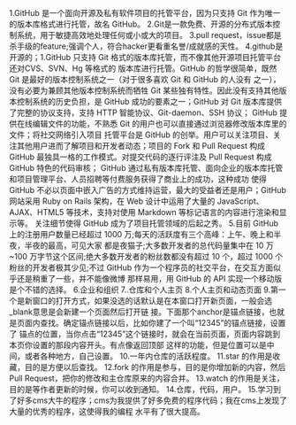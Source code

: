 1.GitHub 是一个面向开源及私有软件项目的托管平台，因为只支持 Git 作为唯一的版本库格式进行托管，故名 GitHub。
2.Git是一款免费、开源的分布式版本控制系统，用于敏捷高效地处理任何或小或大的项目。
3.pull request，issue都是杀手级的feature;强调个人，符合hacker更看重名誉/成就感的天性。
4.github是开源的；1.GitHub 只支持 Git 格式的版本库托管，而不像其他开源项目托管平台还对CVS、SVN、Hg 等格式的
版本库进行托管。GitHub 的哲学很简单，既然 Git 是最好的版本控制系统之一（对于很多喜欢 Git 和 GitHub 的人没有
之一），没有必要为兼顾其他版本控制系统而牺牲 Git 某些独有特性。因此没有支持其他版本控制系统的历史负担，是
 GitHub 成功的要素之一；GitHub 对 Git 版本库提供了完整的协议支持，支持 HTTP 智能协议、Git-daemon、SSH 协议；
GitHub 提供在线编辑文件的功能，不熟悉 Git 的用户也可以直接通过浏览器修改版本库里的文件；将社交网络引入项目
托管平台是 GitHub 的创举。用户可以关注项目、关注其他用户进而了解项目和开发者动态；项目的 Fork 和 
Pull Request 构成 GitHub 最独具一格的工作模式。对提交代码的逐行评注及 Pull Request 构成 GitHub 特色的代码审核；
GitHub 通过私有版本库托管、面向企业的版本库托管和项目管理平台、人员招聘等付费服务获得了商业上的成功，这种成功
使得 GitHub 不必以页面中嵌入广告的方式维持运营，最大的受益者还是用户；GitHub 网站采用 Ruby on Rails 架构，在 
Web 设计中运用了大量的 JavaScript、AJAX、HTML5 等技术，支持对使用 Markdown 等标记语言的内容进行渲染和显示等。
关注细节使得 GitHub 成为了项目托管领域的后起之秀。
5.目前 GitHub 上的注册用户数量已经超过 1000 万;每天的活跃度有三个高峰：上午、晚上和半夜，半夜的最高，可见大家
都是夜猫子;大多数开发者的总代码量集中在 10 万~100 万字节这个区间;绝大多数开发者的粉丝数都没有超过 10 个，超过
 1000 个粉丝的开发者极其少见;不过 GitHub 作为一个程序员的社交平台，在交互方面似乎还是稍重了一些，并不能像微博
那样易用，用 GitHub 的 API 实现一个移动版是个不错的选择。
6.企业和组织
7..仓库和个人主页
8.个人主页和动态页面
9.第一个是新窗口的打开方式，如果没选的话默认是在本窗口打开新页面，一般会选_blank意思是会新建一个页面然后打开链
接。下面那个anchor是锚点链接，也就是页面内查找。确定锚点链接以后，比如你建了一个叫“12345”的锚点链接，设置了
锚点的位置，当你点击“12345”这个链接时，就会在当前页面，页面内容跳到本页你设置的那段内容开头。有点像返回顶部
这样的功能，但是位置可以是中间，或者各种地方，自己设置。
10.一年内仓库的活跃程度。
11.star 的作用是收藏，目的是方便以后查找。
12.fork 的作用是参与，目的是你增加新的内容，然后 Pull Request，把你的修改和主仓库原来的内容合并。
13.watch 的作用是关注，目的是等作者更新的时候，你可以收到通知。
14.仓库，代码，用户。
15.学习到了好多cms大牛的程序；cms为我提供了好多免费的程序代码；我在cms上发现了大量的优秀的程序，这使得我的编程
水平有了很大提高。
